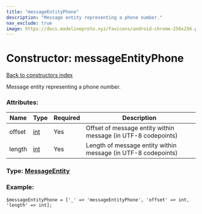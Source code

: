 ```yaml
---
title: "messageEntityPhone"
description: "Message entity representing a phone number."
nav_exclude: true
image: https://docs.madelineproto.xyz/favicons/android-chrome-256x256.png
---
```

# Constructor: messageEntityPhone  
[Back to constructors index](/API_docs/constructors/index.html)



Message entity representing a phone number.

### Attributes:

| Name     |    Type       | Required | Description |
|----------|---------------|----------|-------------|
|offset|[int](/API_docs/types/int.html) | Yes|Offset of message entity within message (in UTF-8 codepoints)|
|length|[int](/API_docs/types/int.html) | Yes|Length of message entity within message (in UTF-8 codepoints)|



### Type: [MessageEntity](/API_docs/types/MessageEntity.html)


### Example:

```
$messageEntityPhone = ['_' => 'messageEntityPhone', 'offset' => int, 'length' => int];
```  
